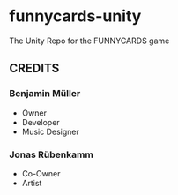 # funnycards-unity
 The Unity Repo for the FUNNYCARDS game

## CREDITS
### Benjamin Müller
- Owner
- Developer
- Music Designer

### Jonas Rübenkamm
- Co-Owner
- Artist
